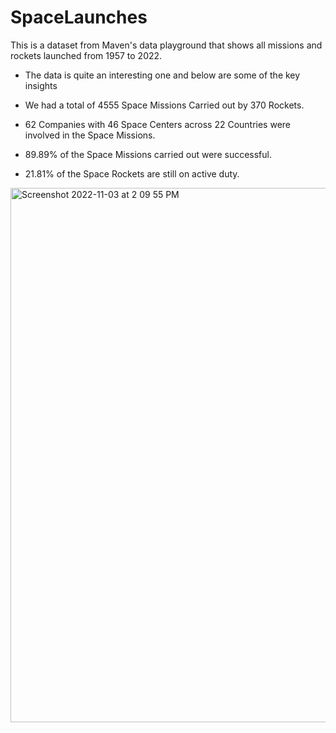 # SpaceLaunches

This is a dataset from Maven's data playground that shows all missions and rockets launched from 1957 to 2022. 

- The data is quite an interesting one and below are some of the key insights

- We had a total of 4555 Space Missions Carried out by 370 Rockets.

- 62 Companies with 46 Space Centers across 22 Countries were involved in the Space Missions.

- 89.89% of the Space Missions carried out were successful.

- 21.81% of the Space Rockets are still on active duty.



<img width="855" alt="Screenshot 2022-11-03 at 2 09 55 PM" src="https://user-images.githubusercontent.com/87345933/199802222-d06768ff-96bb-4c83-a46a-fe71699a1b6e.png">
